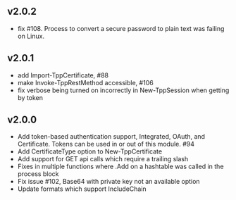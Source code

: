 ## v2.0.2
- fix #108.  Process to convert a secure password to plain text was failing on Linux.

## v2.0.1
- add Import-TppCertificate, #88
- make Invoke-TppRestMethod accessible, #106
- fix verbose being turned on incorrectly in New-TppSession when getting by token

## v2.0.0
- Add token-based authentication support, Integrated, OAuth, and Certificate. Tokens can be used in or out of this module. #94
- Add CertificateType option to New-TppCertificate
- Add support for GET api calls which require a trailing slash
- Fixes in multiple functions where .Add on a hashtable was called in the process block
- Fix issue #102, Base64 with private key not an available option
- Update formats which support IncludeChain
